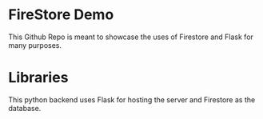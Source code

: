 # FireStore Demo
 This Github Repo is meant to showcase the uses of Firestore and Flask for many purposes. 
 
# Libraries
This python backend uses Flask for hosting the server and Firestore as the database.

